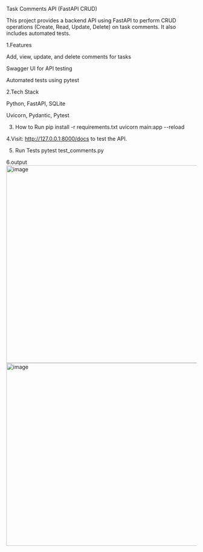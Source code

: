 Task Comments API (FastAPI CRUD)

This project provides a backend API using FastAPI to perform CRUD operations (Create, Read, Update, Delete) on task comments. It also includes automated tests.

1.Features

Add, view, update, and delete comments for tasks

Swagger UI for API testing

Automated tests using pytest

2.Tech Stack

Python, FastAPI, SQLite

Uvicorn, Pydantic, Pytest

3. How to Run
pip install -r requirements.txt
uvicorn main:app --reload


4.Visit: http://127.0.0.1:8000/docs
 to test the API.

5. Run Tests
pytest test_comments.py

6.output
<img width="1854" height="523" alt="image" src="https://github.com/user-attachments/assets/9454acc3-ec94-4b75-9763-b7f91f2211f7" />
<img width="1846" height="484" alt="image" src="https://github.com/user-attachments/assets/0525903c-1adf-4ecd-af17-ef87c798610f" />


